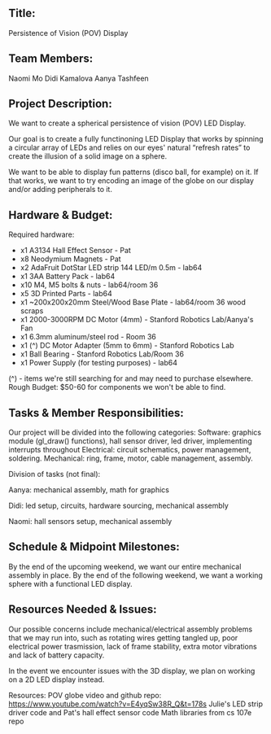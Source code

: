 ## Title:
Persistence of Vision (POV) Display

## Team Members:
Naomi Mo
Didi Kamalova
Aanya Tashfeen

## Project Description:
We want to create a spherical persistence of vision (POV) LED Display. 

Our goal is to create a fully functinoning LED Display that works by spinning a circular array of LEDs and relies on our eyes' natural “refresh
rates” to create the illusion of a solid image on a sphere.

We want to be able to display fun patterns (disco ball, for example) on it. If that works, we want to try encoding an image of the globe on our display and/or adding peripherals to it.

## Hardware & Budget:
Required hardware:
- x1 A3134 Hall Effect Sensor - Pat
- x8 Neodymium Magnets - Pat
- x2 AdaFruit DotStar LED strip 144 LED/m 0.5m - lab64
- x1 3AA Battery Pack - lab64
- x10 M4, M5 bolts & nuts - lab64/room 36
- x5 3D Printed Parts - lab64
- x1 ~200x200x20mm Steel/Wood Base Plate - lab64/room 36 wood scraps
- x1 2000-3000RPM DC Motor (4mm) - Stanford Robotics Lab/Aanya's Fan
- x1 6.3mm aluminum/steel rod - Room 36
- x1 (^) DC Motor Adapter (5mm to 6mm) - Stanford Robotics Lab
- x1 Ball Bearing - Stanford Robotics Lab/Room 36
- x1 Power Supply (for testing purposes) - lab64

(^) - items we're still searching for and may need to purchase elsewhere.
Rough Budget: $50-60 for components we won't be able to find.

## Tasks & Member Responsibilities:
Our project will be divided into the following categories:
Software: graphics module (gl_draw() functions), hall sensor driver, led driver, implementing interrupts throughout
Electrical: circuit schematics, power management, soldering.
Mechanical: ring, frame, motor, cable management, assembly.

Division of tasks (not final):

Aanya: mechanical assembly, math for graphics

Didi: led setup, circuits, hardware sourcing, mechanical assembly

Naomi: hall sensors setup, mechanical assembly

## Schedule & Midpoint Milestones:
By the end of the upcoming weekend, we want our entire mechanical assembly in place. By the end of the following weekend, we want a working sphere 
with a functional LED display. 

## Resources Needed & Issues:
Our possible concerns include mechanical/electrical assembly problems that we may run into, such as rotating wires getting tangled up, poor electrical power trasmission, lack of frame stability, extra motor vibrations  and lack of battery capacity.

In the event we encounter issues with the 3D display, we plan on working on a 2D LED display instead.

Resources: POV globe video and github repo: https://www.youtube.com/watch?v=E4yqSw38R_Q&t=178s
		   Julie's LED strip driver code and Pat's hall effect sensor code
		   Math libraries from cs 107e repo
